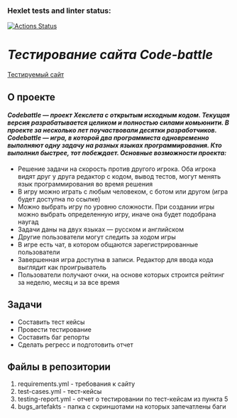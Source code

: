 ### Hexlet tests and linter status:
[![Actions Status](https://github.com/1AinzOoalGown1/qa-engineer-project-85/actions/workflows/hexlet-check.yml/badge.svg)](https://github.com/1AinzOoalGown1/qa-engineer-project-85/actions)

*<h1>Тестирование сайта Code-battle</h1>*
  
[Тестируемый сайт](https://codebattle.hexlet.io/)

**<h2>О проекте</h2>**

*<h4>Codebattle — проект Хекслета с открытым исходным кодом. Текущая версия разрабатывается целиком и полностью силами комьюнити. В проекте за несколько лет поучаствовали десятки разработчиков.
Codebattle — игра, в которой два программиста одновременно выполняют одну задачу на разных языках программирования. Кто выполнил быстрее, тот побеждает. Основные возможности проекта:</h4>*
* Решение задачи на скорость против другого игрока. Оба игрока видят друг у друга редактор с кодом, вывод тестов, могут менять язык программирования во время решения
* В игру можно играть с любым человеком, с ботом или другом (игра будет доступна по ссылке)
* Можно выбрать игру по уровню сложности. При создании игры можно выбрать определенную игру, иначе она будет подобрана наугад
* Задачи даны на двух языках — русском и английском
* Другие пользователи могут следить за ходом игры
* В игре есть чат, в котором общаются зарегистрированные пользователи
* Завершенная игра доступна в записи. Редактор для ввода кода выглядит как проигрыватель
* Пользователи получают очки, на основе которых строится рейтинг за неделю, месяц и за все время

**<h2>Задачи</h2>**

* Составить тест кейсы
* Провести тестирование
* Составить баг репорты
* Сделать регресс и подготовить отчет

**<h2>Файлы в репозитории</h2>**

1. requirements.yml - требования к сайту
2. test-cases.yml - тест-кейсы
3. testing-report.yml - отчет о тестировании по тест-кейсам из пункта 5
4. bugs_artefakts - папка с скриншотами на которых запечатлены баги
